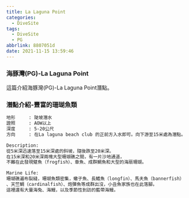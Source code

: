 ```yaml
---
title: La Laguna Point
categories:
  - DiveSite
tags:
  - DiveSite
  - PG
abbrlink: 8807051d
date: 2021-11-15 13:59:46
---
```

### 海豚灣(PG)-La Laguna Point
<!--more-->
這篇介紹海豚灣(PG)-La Laguna Point潛點。

### 潛點介紹-豐富的珊瑚魚類
```sh
地形     : 陡坡潛水
證照     : AOW以上
深度     : 5-20公尺
方向     : 在La laguna beach club 的正前方入水即可。向下游至15米處為潛點。

Description:
從5米深迅速落至15米深處的斜坡，隨後跌至20米深。
在15米深和20米深兩塊大型珊瑚礁之間，有一片沙地通道，
不難在此發現躄魚（frogfish）、章魚、成群鯛魚和大型的海扇珊瑚。

Marine Life:
珊瑚礁遍布裂縫，珊瑚魚類密集，蠍子魚、長鰭魚（longfin）、馬夫魚（bannerfish）
、天竺鯛（cardinalfish）、炮彈魚等成群出沒，小丑魚家族也在此落腳。
這裡還有大量海兔、海鰻，以及季節性到訪的藍帶海鰻。
```